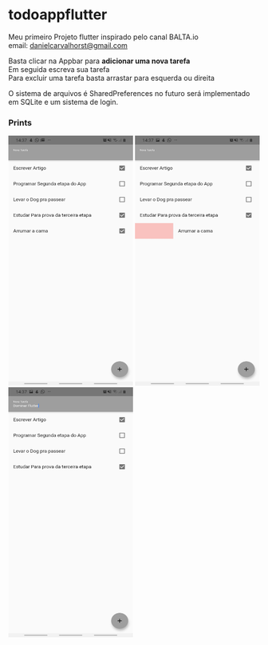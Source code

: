 # todoappflutter
Meu primeiro Projeto flutter inspirado pelo canal BALTA.io <br>
email: danielcarvalhorst@gmail.com

Basta clicar na Appbar para **adicionar uma nova tarefa**<br>
Em seguida escreva sua tarefa <br>
Para excluir uma tarefa basta arrastar para esquerda ou direita<br> 

O sistema de arquivos é SharedPreferences no futuro será implementado em SQLite 
e um sistema de login.

### Prints
<img src="prints/print1.jpg" width ="250" height = "500">
<img src="prints/print2.jpg" width ="250" height = "500">
<img src="prints/print3.jpg" width ="250" height = "500">